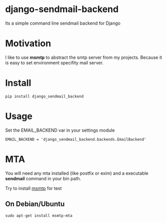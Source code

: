 django-sendmail-backend
=======================

Its a simple command line sendmail backend for Django


# Motivation

I like to use **msmtp** to abstract the smtp server from my projects.
Because it is easy to set environment specifity mail server.


# Install

    pip install django_sendmail_backend


# Usage

Set the EMAIL_BACKEND var in your settings module

    EMAIL_BACKEND = 'django_sendmail_backend.backends.EmailBackend'


# MTA

You will need any mta installed (like postfix or exim) and a executable **sendmail** command
in your bin path.

Try to install [msmtp](http://msmtp.sourceforge.net/) for test


## On Debian/Ubuntu

    sudo apt-get install msmtp-mta

